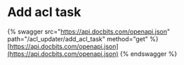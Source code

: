 # Add acl task

{% swagger src="https://api.docbits.com/openapi.json" path="/acl_updater/add_acl_task" method="get" %}
[https://api.docbits.com/openapi.json](https://api.docbits.com/openapi.json)
{% endswagger %}
